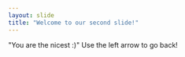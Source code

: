 ```yaml
---
layout: slide
title: "Welcome to our second slide!"
---
```

"You are the nicest :)"
Use the left arrow to go back!
